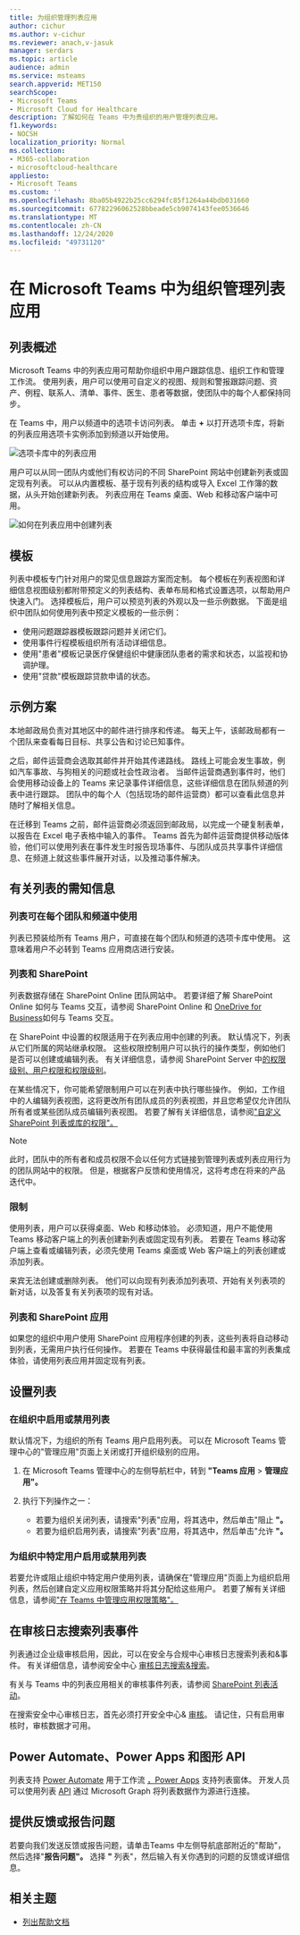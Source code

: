 ```yaml
---
title: 为组织管理列表应用
author: cichur
ms.author: v-cichur
ms.reviewer: anach,v-jasuk
manager: serdars
ms.topic: article
audience: admin
ms.service: msteams
search.appverid: MET150
searchScope:
- Microsoft Teams
- Microsoft Cloud for Healthcare
description: 了解如何在 Teams 中为贵组织的用户管理列表应用。
f1.keywords:
- NOCSH
localization_priority: Normal
ms.collection:
- M365-collaboration
- microsoftcloud-healthcare
appliesto:
- Microsoft Teams
ms.custom: ''
ms.openlocfilehash: 8ba05b4922b25cc6294fc85f1264a44bdb031660
ms.sourcegitcommit: 67782296062528bbeade5cb9074143fee0536646
ms.translationtype: MT
ms.contentlocale: zh-CN
ms.lasthandoff: 12/24/2020
ms.locfileid: "49731120"
---
```

# <a name="manage-the-lists-app-for-your-organization-in-microsoft-teams"></a>在 Microsoft Teams 中为组织管理列表应用

## <a name="overview-of-lists"></a>列表概述

Microsoft Teams 中的列表应用可帮助你组织中用户跟踪信息、组织工作和管理工作流。 使用列表，用户可以使用可自定义的视图、规则和警报跟踪问题、资产、例程、联系人、清单、事件、医生、患者等数据，使团队中的每个人都保持同步。

在 Teams 中，用户以频道中的选项卡访问列表。 单击 **+** 以打开选项卡库，将新的列表应用选项卡实例添加到频道以开始使用。

![选项卡库中的列表应用](media/lists-tab.png)

用户可以从同一团队内或他们有权访问的不同 SharePoint 网站中创建新列表或固定现有列表。 可以从内置模板、基于现有列表的结构或导入 Excel 工作簿的数据，从头开始创建新列表。 列表应用在 Teams 桌面、Web 和移动客户端中可用。

![如何在列表应用中创建列表](media/lists-create-list.png)

## <a name="templates"></a>模板

列表中模板专门针对用户的常见信息跟踪方案而定制。 每个模板在列表视图和详细信息视图级别都附带预定义的列表结构、表单布局和格式设置选项，以帮助用户快速入门。 选择模板后，用户可以预览列表的外观以及一些示例数据。 下面是组织中团队如何使用列表中预定义模板的一些示例：

- 使用问题跟踪器模板跟踪问题并关闭它们。
- 使用事件行程模板组织所有活动详细信息。
- 使用"患者"模板记录医疗保健组织中健康团队患者的需求和状态，以监视和协调护理。
- 使用"贷款"模板跟踪贷款申请的状态。

## <a name="example-scenario"></a>示例方案

本地邮政局负责对其地区中的邮件进行排序和传递。 每天上午，该邮政局都有一个团队来查看每日目标、共享公告和讨论已知事件。

之后，邮件运营商会选取其邮件并开始其传递路线。 路线上可能会发生事故，例如汽车事故、与狗相关的问题或社会性政治者。 当邮件运营商遇到事件时，他们会使用移动设备上的 Teams 来记录事件详细信息，这些详细信息在团队频道的列表中进行跟踪。 团队中的每个人（包括现场的邮件运营商）都可以查看此信息并随时了解相关信息。

在迁移到 Teams 之前，邮件运营商必须返回到邮政局，以完成一个硬复制表单，以报告在 Excel 电子表格中输入的事件。 Teams 首先为邮件运营商提供移动版体验，他们可以使用列表在事件发生时报告现场事件、与团队成员共享事件详细信息、在频道上就这些事件展开对话，以及推动事件解决。

## <a name="what-you-need-to-know-about-lists"></a>有关列表的需知信息

### <a name="lists-is-available-in-every-team-and-channel"></a>列表可在每个团队和频道中使用

列表已预装给所有 Teams 用户，可直接在每个团队和频道的选项卡库中使用。 这意味着用户不必转到 Teams 应用商店进行安装。

### <a name="lists-and-sharepoint"></a>列表和 SharePoint

列表数据存储在 SharePoint Online 团队网站中。 若要详细了解 SharePoint Online 如何与 Teams 交互，请参阅 SharePoint Online 和 [OneDrive for Business](SharePoint-OneDrive-interact.md)如何与 Teams 交互。

在 SharePoint 中设置的权限适用于在列表应用中创建的列表。 默认情况下，列表从它们所属的网站继承权限。 这些权限控制用户可以执行的操作类型，例如他们是否可以创建或编辑列表。 有关详细信息，请参阅 SharePoint Server 中[的权限级别](https://docs.microsoft.com/sharepoint/understanding-permission-levels)[、用户权限和权限级别](https://docs.microsoft.com/sharepoint/sites/user-permissions-and-permission-levels)。

在某些情况下，你可能希望限制用户可以在列表中执行哪些操作。 例如，工作组中的人编辑列表视图，这将更改所有团队成员的列表视图，并且您希望仅允许团队所有者或某些团队成员编辑列表视图。 若要了解有关详细信息，请参阅["自定义 SharePoint 列表或库的权限"。](https://support.microsoft.com/office/customize-permissions-for-a-sharepoint-list-or-library-02d770f3-59eb-4910-a608-5f84cc297782#ID0EAACAAA=Online,_2019,_2016,_2013)

> [!NOTE]
> 此时，团队中的所有者和成员权限不会以任何方式链接到管理列表或列表应用行为的团队网站中的权限。 但是，根据客户反馈和使用情况，这将考虑在将来的产品迭代中。  

### <a name="limitations"></a>限制

使用列表，用户可以获得桌面、Web 和移动体验。 必须知道，用户不能使用 Teams 移动客户端上的列表创建新列表或固定现有列表。 若要在 Teams 移动客户端上查看或编辑列表，必须先使用 Teams 桌面或 Web 客户端上的列表创建或添加列表。

来宾无法创建或删除列表。 他们可以向现有列表添加列表项、开始有关列表项的新对话，以及答复有关列表项的现有对话。

### <a name="lists-and-the-sharepoint-app"></a>列表和 SharePoint 应用

如果您的组织中用户使用 SharePoint 应用程序创建的列表，这些列表将自动移动到列表，无需用户执行任何操作。 若要在 Teams 中获得最佳和最丰富的列表集成体验，请使用列表应用并固定现有列表。

## <a name="set-up-lists"></a>设置列表

### <a name="enable-or-disable-lists-in-your-organization"></a>在组织中启用或禁用列表

默认情况下，为组织的所有 Teams 用户启用列表。 可以在 Microsoft Teams 管理中心的"管理应用"页面上关闭或[](manage-apps.md)打开组织级别的应用。

1. 在 Microsoft Teams 管理中心的左侧导航栏中，转到 **"Teams 应用**  >  **管理应用"。**
2. 执行下列操作之一：

    - 若要为组织关闭列表，请搜索"列表"应用，将其选中，然后单击"阻止 **"。**
    - 若要为组织启用列表，请搜索"列表"应用，将其选中，然后单击"允许 **"。**

### <a name="enable-or-disable-lists-for-specific-users-in-your-organization"></a>为组织中特定用户启用或禁用列表

若要允许或阻止组织中特定用户使用列表，请确保在"管理应用"页面上为组织启用列表，然后创建自定义应用权限[](manage-apps.md)策略并将其分配给这些用户。 若要了解有关详细信息，请参阅["在 Teams 中管理应用权限策略"。](teams-app-permission-policies.md)

## <a name="search-the-audit-log-for-list-events"></a>在审核日志搜索列表事件

列表通过企业级审核启用，因此，可以在安全与合规中心审核日志搜索列表和&事件。 有关详细信息，请参阅安全中心 [审核日志搜索&搜索](https://docs.microsoft.com/microsoft-365/compliance/search-the-audit-log-in-security-and-compliance)。

有关与 Teams 中的列表应用相关的审核事件列表，请参阅 [SharePoint 列表活动](https://docs.microsoft.com/microsoft-365/compliance/search-the-audit-log-in-security-and-compliance#sharepoint-list-activities)。

在搜索安全中心审核日志，首先必须打开安全中心& [审核](https://protection.office.com)。 请记住，只有启用审核时，审核数据才可用。

## <a name="power-automate-power-apps-and-graph-api"></a>Power Automate、Power Apps 和图形 API

列表支持 [Power Automate](https://docs.microsoft.com/power-automate/flow-types) 用于工作流 [，Power Apps](https://docs.microsoft.com/powerapps/maker/canvas-apps/customize-list-form) 支持列表窗体。 开发人员可以使用列表 [API](https://docs.microsoft.com/sharepoint/dev/sp-add-ins/working-with-lists-and-list-items-with-rest) 通过 Microsoft Graph 将列表数据作为源进行连接。

## <a name="give-feedback-or-report-an-issue"></a>提供反馈或报告问题
  
若要向我们发送反馈或报告问题，请单击Teams 中左侧导航底部附近的"帮助"，然后选择"**报告问题"。** 选择 **"** 列表"，然后输入有关你遇到的问题的反馈或详细信息。

## <a name="related-topics"></a>相关主题

- [列出帮助文档](https://support.microsoft.com/office/apps-and-services-cc1fba57-9900-4634-8306-2360a40c665b#PickTab=Lists)
